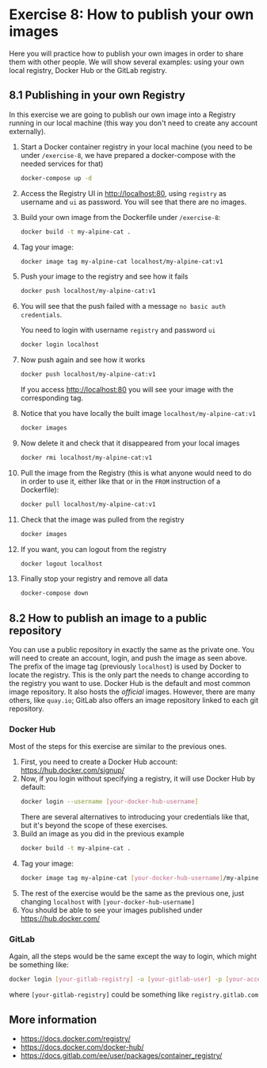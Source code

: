 # Exercise 8: How to publish your own images

Here you will practice how to publish your own images in order to share them with other people. We will show several examples: using your own local registry, Docker Hub or the GitLab registry.

## 8.1 Publishing in your own Registry

In this exercise we are going to publish our own image into a Registry running in our local machine (this way you don't need to create any account externally).

1. Start a Docker container registry in your local machine (you need to be under `/exercise-8`, we have prepared a docker-compose with the needed services for that)
   ```bash
   docker-compose up -d
   ```
1. Access the Registry UI in [http://localhost:80](http://localhost:80), using `registry` as username and `ui` as password. You will see that there are no images.
1. Build your own image from the Dockerfile under `/exercise-8`:
   ```bash
   docker build -t my-alpine-cat .
   ```
1. Tag your image:
   ```bash
   docker image tag my-alpine-cat localhost/my-alpine-cat:v1
   ```
1. Push your image to the registry and see how it fails
   ```bash
   docker push localhost/my-alpine-cat:v1
   ```
1. You will see that the push failed with a message `no basic auth credentials`.

   You need to login with username `registry` and password `ui`
   ```bash
   docker login localhost
   ```
1. Now push again and see how it works
   ```bash
   docker push localhost/my-alpine-cat:v1
   ```
   If you access [http://localhost:80](http://localhost:80) you will see your image with the corresponding tag.
1. Notice that you have locally the built image `localhost/my-alpine-cat:v1`
   ```bash
   docker images
   ```
1. Now delete it and check that it disappeared from your local images
   ```bash
   docker rmi localhost/my-alpine-cat:v1
   ```
1. Pull the image from the Registry (this is what anyone would need to do in order to use it, either like that or in the `FROM` instruction of a Dockerfile):
   ```bash
   docker pull localhost/my-alpine-cat:v1
   ```
1. Check that the image was pulled from the registry
   ```bash
   docker images
   ```
1. If you want, you can logout from the registry
   ```bash
   docker logout localhost
   ```
1. Finally stop your registry and remove all data
   ```bash
   docker-compose down
   ```

## 8.2 How to publish an image to a public repository

You can use a public repository in exactly the same as the private one. You will need to create an account, login, and push the image as seen above. The prefix of the image tag (previously `localhost`) is used by Docker to locate the registry. This is the only part the needs to change according to the registry you want to use. Docker Hub is the default and most common image repository. It also hosts the _official_ images. However, there are many others, like `quay.io`; GitLab also offers an image repository linked to each git repository. 
### Docker Hub
Most of the steps for this exercise are similar to the previous ones.

1. First, you need to create a Docker Hub account: https://hub.docker.com/signup/
1. Now, if you login without specifying a registry, it will use Docker Hub by default:
   ```bash
   docker login --username [your-docker-hub-username]
   ```
   There are several alternatives to introducing your credentials like that, but it's beyond the scope of these exercises.
1. Build an image as you did in the previous example
   ```bash
   docker build -t my-alpine-cat .
   ```
1. Tag your image:
   ```bash
   docker image tag my-alpine-cat [your-docker-hub-username]/my-alpine-cat:v1
   ```
1. The rest of the exercise would be the same as the previous one, just changing `localhost` with `[your-docker-hub-username]`
1. You should be able to see your images published under https://hub.docker.com/

### GitLab

Again, all the steps would be the same except the way to login, which might be something like:

```bash
docker login [your-gitlab-registry] -u [your-gitlab-user] -p [your-access-token-or-password]
```

where `[your-gitlab-registry]` could be something like `registry.gitlab.com`

## More information

- https://docs.docker.com/registry/
- https://docs.docker.com/docker-hub/
- https://docs.gitlab.com/ee/user/packages/container_registry/
